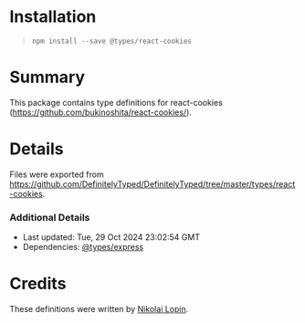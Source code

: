 # Installation
> `npm install --save @types/react-cookies`

# Summary
This package contains type definitions for react-cookies (https://github.com/bukinoshita/react-cookies/).

# Details
Files were exported from https://github.com/DefinitelyTyped/DefinitelyTyped/tree/master/types/react-cookies.

### Additional Details
 * Last updated: Tue, 29 Oct 2024 23:02:54 GMT
 * Dependencies: [@types/express](https://npmjs.com/package/@types/express)

# Credits
These definitions were written by [Nikolai Lopin](https://github.com/nlopin).
